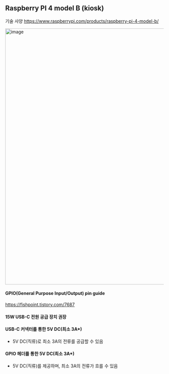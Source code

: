## Raspberry PI 4 model B (kiosk)

기술 사양
https://www.raspberrypi.com/products/raspberry-pi-4-model-b/

<img width="814" alt="image" src="https://github.com/user-attachments/assets/7c909cbf-0299-4edd-966a-273ae184011e" />

#### GPIO(General Purpose Input/Output) pin guide
https://fishpoint.tistory.com/7687

#### 15W USB-C 전원 공급 장치 권장
#### USB-C 커넥터를 통한 5V DC(최소 3A*)
- 5V DC(직류)로 최소 3A의 전류를 공급할 수 있음
#### GPIO 헤더를 통한 5V DC(최소 3A*)
- 5V DC(직류)를 제공하며, 최소 3A의 전류가 흐를 수 있음


